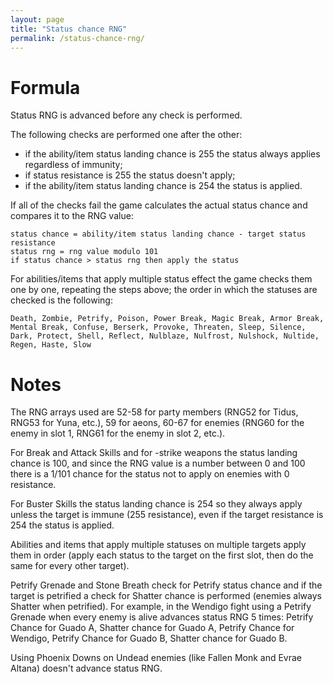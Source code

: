 ```yaml
---
layout: page
title: "Status chance RNG"
permalink: /status-chance-rng/
---
```


# Formula
Status RNG is advanced before any check is performed.

The following checks are performed one after the other:
-   if the ability/item status landing chance is 255 the status always applies regardless of immunity;
-   if status resistance is 255 the status doesn't apply;
-   if the ability/item status landing chance is 254 the status is applied.

If all of the checks fail the game calculates the actual status chance and compares it to the RNG value:
```
status chance = ability/item status landing chance - target status resistance
status rng = rng value modulo 101
if status chance > status rng then apply the status
```

For abilities/items that apply multiple status effect the game checks them one by one, repeating the steps above; the order in which the statuses are checked is the following:
```
Death, Zombie, Petrify, Poison, Power Break, Magic Break, Armor Break, Mental Break, Confuse, Berserk, Provoke, Threaten, Sleep, Silence, Dark, Protect, Shell, Reflect, Nulblaze, Nulfrost, Nulshock, Nultide, Regen, Haste, Slow
```

# Notes
The RNG arrays used are 52-58 for party members (RNG52 for Tidus, RNG53 for Yuna, etc.), 59 for aeons, 60-67 for enemies (RNG60 for the enemy in slot 1, RNG61 for the enemy in slot 2, etc.).

For Break and Attack Skills and for -strike weapons the status landing chance is 100, and since the RNG value is a number between 0 and 100 there is a 1/101 chance for the status not to apply on enemies with 0 resistance.

For Buster Skills the status landing chance is 254 so they always apply unless the target is immune (255 resistance), even if the target resistance is 254 the status is applied.

Abilities and items that apply multiple statuses on multiple targets apply them in order (apply each status to the target on the first slot, then do the same for every other target).

Petrify Grenade and Stone Breath check for Petrify status chance and if the target is petrified a check for Shatter chance is performed (enemies always Shatter when petrified). For example, in the Wendigo fight using a Petrify Grenade when every enemy is alive advances status RNG 5 times: Petrify Chance for Guado A, Shatter chance for Guado A, Petrify Chance for Wendigo, Petrify Chance for Guado B, Shatter chance for Guado B.

Using Phoenix Downs on Undead enemies (like Fallen Monk and Evrae Altana) doesn't advance status RNG.
